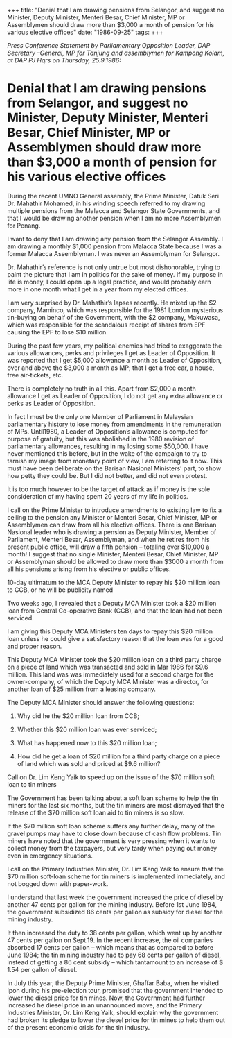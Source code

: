 +++ 
title: "Denial that I am drawing pensions from Selangor, and suggest no Minister, Deputy Minister, Menteri Besar, Chief Minister, MP or Assemblymen should draw more than $3,000 a month of pension for his various elective offices"
date: "1986-09-25"
tags:
+++

_Press Conference Statement by Parliamentary Opposition Leader, DAP Secretary –General, MP for Tanjung and assemblymen for Kampong Kolam, at DAP PJ Hqrs on Thursday, 25.9.1986:_

# Denial that I am drawing pensions from Selangor, and suggest no Minister, Deputy Minister, Menteri Besar, Chief Minister, MP or Assemblymen should draw more than $3,000 a month of pension for his various elective offices

During the recent UMNO General assembly, the Prime Minister, Datuk Seri Dr. Mahathir Mohamed, in his winding speech referred to my drawing multiple pensions from the Malacca and Selangor State Governments, and that I would be drawing another pension when I am no more Assemblymen for Penang.</u>

I want to deny that I am drawing any pension from the Selangor Assembly. I am drawing a monthly $1,000 pension from Malacca State because I was a former Malacca Assemblyman. I was never an Assemblyman for Selangor.

Dr. Mahathir’s reference is not only untrue but most dishonorable, trying to paint the picture that I am in politics for the sake of money. If my purpose in life is money, I could open up a legal practice, and would probably earn more in one month what I get in a year from my elected offices.

I am very surprised by Dr. Mahathir’s lapses recently. He mixed up the $2 company, Maminco, which was responsible for the 1981 London mysterious tin-buying on behalf of the Government, with the $2 company, Makuwasa, which was responsible for the scandalous receipt of shares from EPF causing the EPF to lose $10 million.

During the past few years, my political enemies had tried to exaggerate the various allowances, perks and privileges I get as Leader of Opposition. It was reported that I get $5,000 allowance a month as Leader of Opposition, over and above the $3,000 a month as MP; that I get a free car, a house, free air-tickets, etc.
 
There is completely no truth in all this. Apart from $2,000 a month allowance I get as Leader of Opposition, I do not get any extra allowance or perks as Leader of Opposition.

In fact I must be the only one Member of Parliament in Malaysian parliamentary history to lose money from amendments in the remuneration of MPs. Until1980, a Leader of Opposition’s allowance is computed for purpose of gratuity, but this was abolished in the 1980 revision of parliamentary allowances, resulting in my losing some $50,000. I have never mentioned this before, but in the wake of the campaign to try to tarnish my image from monetary point of view, I am referring to it now. This must have been deliberate on the Barisan Nasional Ministers’ part, to show how petty they could be. But I did not better, and did not even protest.

It is too much however to be the target of attack as if money is the sole consideration of my having spent 20 years of my life in politics.

I call on the Prime Minister to introduce amendments to existing law to fix a ceiling to the pension any Minister or Menteri Besar, Chief Minister, MP or Assemblymen can draw from all his elective offices. There is one Barisan Nasional leader who is drawing a pension as Deputy Minister, Member of Parliament, Menteri Besar, Assemblyman, and when he retires from his present public office, will draw a fifth pension – totaling over $10,000 a month! I suggest that no single Minister, Menteri Besar, Chief Minister, MP or Assemblyman should be allowed to draw more than $3000 a month from all his pensions arising from his elective or public offices.

10-day ultimatum to the MCA Deputy Minister to repay his $20 million loan to CCB, or he will be publicity named

Two weeks ago, I revealed that a Deputy MCA Minister took a $20 million loan from Central Co-operative Bank (CCB), and that the loan had not been serviced.

I am giving this Deputy MCA Ministers ten days to repay this $20 million loan unless he could give a satisfactory reason that the loan was for a good and proper reason.

This Deputy MCA Minister took the $20 million loan on a third party charge on a piece of land which was transacted and sold in Mar 1986 for $9.6 million. This land was was immediately used for a second charge for the owner-company, of which the Deputy MCA Minister was a director, for another loan of $25 million from a leasing company.

The Deputy MCA Minister should answer the following questions:

1)	Why did he the $20 million loan from CCB;

2)	Whether this $20 million loan was ever serviced;

3)	What has happened now to this $20 million loan;

4)	How did he get a loan of $20 million for a third party charge on a piece of land which was sold and priced at $9.6 million?

 Call on Dr. Lim Keng Yaik to speed up on the issue of the $70 million soft loan to tin miners

The Government has been talking about a soft loan scheme to help the tin miners for the last six months, but the tin miners are most dismayed that the release of the $70 million soft loan aid to tin miners is so slow.

If the $70 million soft loan scheme suffers any further delay, many of the gravel pumps may have to close down because of cash flow problems. Tin miners have noted that the government is very pressing when it wants to collect money from the taxpayers, but very tardy when paying out money even in emergency situations.

I call on the Primary Industries Minister, Dr. Lim Keng Yaik to ensure that the $70 million soft-loan scheme for tin miners is implemented immediately, and not bogged down with paper-work.

I understand that last week the government increased the price of diesel by another 47 cents per gallon for the mining industry. Before 1st June 1984, the government subsidized 86 cents per gallon as subsidy for diesel for the mining industry.

It then increased the duty to 38 cents per gallon, which went up by another 47 cents per gallon on Sept.19. In the recent increase, the oil companies absorbed 17 cents per gallon – which means that as compared to before June 1984; the tin mining industry had to pay 68 cents per gallon of diesel, instead of getting a 86 cent subsidy – which tantamount to an increase of $ 1.54 per gallon of diesel.

In July this year, the Deputy Prime Minister, Ghaffar Baba, when he visited Ipoh during his pre-election tour, promised that the government intended to lower the diesel price for tin mines. Now, the Government had further increased he diesel price in an unannounced move, and the Primary Industries Minister, Dr. Lim Keng Yaik, should explain why the government had broken its pledge to lower the diesel price for tin mines to help them out of the present economic crisis for the tin industry.
 

